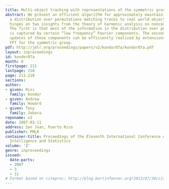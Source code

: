 ```yaml
---
title: Multi-object tracking with representations of the symmetric group
abstract: We present an efficient algorithm for approximately maintaining and updating
  a distribution over permutations matching tracks to real world objects. The algorithm
  hinges on two insights from the theory of harmonic analysis on noncommutative groups.
  The first is that most of the information in the distribution over permutations
  is captured by certain “low frequency” Fourier components. The second is that Bayesian
  updates of these components can be efficiently realized by extensions of Clausen’s
  FFT for the symmetric group.
pdf: http://jmlr.org/proceedings/papers/v2/kondor07a/kondor07a.pdf
layout: inproceedings
id: kondor07a
month: 0
firstpage: 211
lastpage: 218
page: 211-218
sections: 
author:
- given: Risi
  family: Kondor
- given: Andrew
  family: Howard
- given: Tony
  family: Jebara
reponame: v2
date: 2007-03-11
address: San Juan, Puerto Rico
publisher: PMLR
container-title: Proceedings of the Eleventh International Conference on Artificial
  Intelligence and Statistics
volume: '2'
genre: inproceedings
issued:
  date-parts:
  - 2007
  - 3
  - 11
# Format based on citeproc: http://blog.martinfenner.org/2013/07/30/citeproc-yaml-for-bibliographies/
---
```

